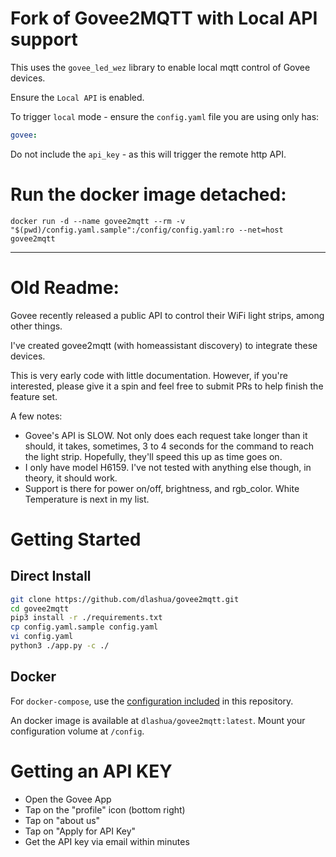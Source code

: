 # Fork of Govee2MQTT with Local API support

This uses the `govee_led_wez` library to enable local mqtt control of Govee devices.

Ensure the `Local API` is enabled.

To trigger `local` mode - ensure the `config.yaml` file you are using only has:

```yaml
govee:
```

Do not include the `api_key` - as this will trigger the remote http API. 

# Run the docker image detached:

```
docker run -d --name govee2mqtt --rm -v "$(pwd)/config.yaml.sample":/config/config.yaml:ro --net=host govee2mqtt
```


---

# Old Readme:

Govee recently released a public API to control their WiFi light strips, among other things.

I've created govee2mqtt (with homeassistant discovery) to integrate these devices.

This is very early code with little documentation. However, if you're interested, please give it a spin and feel free to submit PRs to help finish the feature set.

A few notes:
* Govee's API is SLOW. Not only does each request take longer than it should, it takes, sometimes, 3 to 4 seconds for the command to reach the light strip. Hopefully, they'll speed this up as time goes on.
* I only have model H6159. I've not tested with anything else though, in theory, it should work.
* Support is there for power on/off, brightness, and rgb_color. White Temperature is next in my list.

# Getting Started
## Direct Install
```bash
git clone https://github.com/dlashua/govee2mqtt.git
cd govee2mqtt
pip3 install -r ./requirements.txt
cp config.yaml.sample config.yaml
vi config.yaml
python3 ./app.py -c ./
```

## Docker
For `docker-compose`, use the [configuration included](https://github.com/dlashua/govee2mqtt/blob/master/docker-compose.yaml) in this repository.

An docker image is available at `dlashua/govee2mqtt:latest`. Mount your configuration volume at `/config`.


# Getting an API KEY
* Open the Govee App
* Tap on the "profile" icon (bottom right)
* Tap on "about us"
* Tap on "Apply for API Key"
* Get the API key via email within minutes

